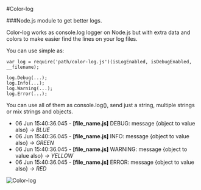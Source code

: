 #Color-log

###Node.js module to get better logs. 

Color-log works as console.log logger on Node.js but with extra data and colors to make easier find the lines on your log files.

You can use simple as:

    var log = require('path/color-log.js')(isLogEnabled, isDebugEnabled, __filename);
    
    log.Debug(...);
    log.Info(...);
    log.Warning(...);
    log.Error(...);

You can use all of them as console.log(), send just a string, multiple strings or mix strings and objects.

- 06 Jun 15:40:36.045 - **[file_name.js]** DEBUG: message {object to value also} *-> BLUE*
- 06 Jun 15:40:36.045 - **[file_name.js]** INFO: message {object to value also} *-> GREEN*
- 06 Jun 15:40:36.045 - **[file_name.js]** WARNING: message {object to value also} *-> YELLOW*
- 06 Jun 15:40:36.045 - **[file_name.js]** ERROR: message {object to value also} *-> RED*

![Color-log](http://i60.tinypic.com/2lm1g1f.png)